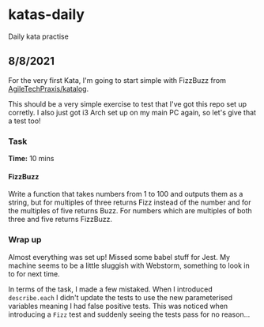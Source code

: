 # katas-daily
Daily kata practise 

## 8/8/2021

For the very first Kata, I'm going to start simple with FizzBuzz from [AgileTechPraxis/katalog](https://github.com/AgileTechPraxis/katalog).

This should be a very simple exercise to test that I've got this repo set up corretly. I also just got i3 Arch set up on my main PC again, so let's give that a test too!

### Task
**Time:** 10 mins

#### FizzBuzz

Write a function that takes numbers from 1 to 100 and outputs them as a string, but for multiples of three returns Fizz instead of the number and for the multiples of five returns Buzz. For numbers which are multiples of both three and five returns FizzBuzz.

### Wrap up

Almost everything was set up! Missed some babel stuff for Jest. My machine seems to be a little sluggish with Webstorm, something to look in to for next time.

In terms of the task, I made a few mistaked. When I introduced `describe.each` I didn't update the tests to use the new parameterised variables meaning I had false positive tests. This was noticed when introducing a `Fizz` test and suddenly seeing the tests pass for no reason...